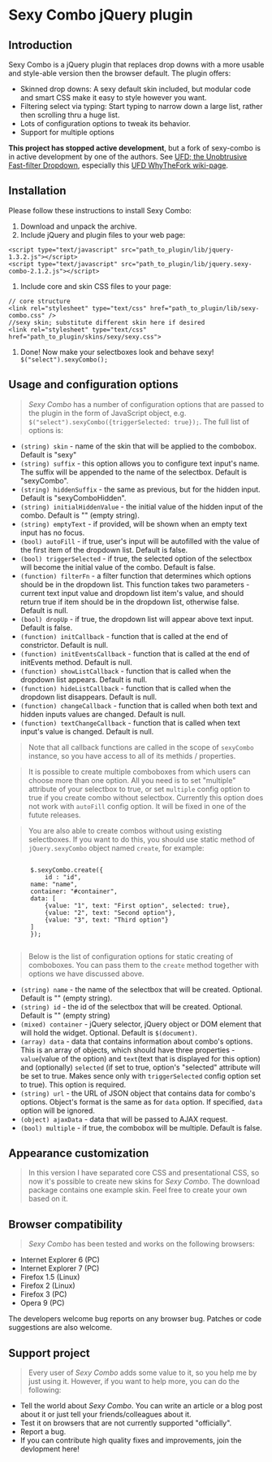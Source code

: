 # Sexy Combo jQuery plugin #

## Introduction ##

Sexy Combo is a jQuery plugin that replaces drop downs with a more usable and style-able version then the browser default. The plugin offers:

  * Skinned drop downs: A sexy default skin included, but modular code and smart CSS make it easy to style however you want.
  * Filtering select via typing: Start typing to narrow down a large list, rather then scrolling thru a huge list.
  * Lots of configuration options to tweak its behavior.
  * Support for multiple options

**This project has stopped active development**, but a fork of sexy-combo is in active development by one of the authors. See [UFD; the Unobtrusive Fast-filter Dropdown](https://code.google.com/p/ufd/), especially this [UFD WhyTheFork wiki-page](https://code.google.com/p/ufd/wiki/WhyTheFork).

## Installation ##

Please follow these instructions to install Sexy Combo:

  1. Download and unpack the archive.
  1. Include jQuery and plugin files to your web page:


```
<script type="text/javascript" src="path_to_plugin/lib/jquery-1.3.2.js"></script>
<script type="text/javascript" src="path_to_plugin/lib/jquery.sexy-combo-2.1.2.js"></script>
```

  1. Include core and skin CSS files to your page:

```
// core structure
<link rel="stylesheet" type="text/css" href="path_to_plugin/lib/sexy-combo.css" />
//sexy skin; substitute different skin here if desired
<link rel="stylesheet" type="text/css" href="path_to_plugin/skins/sexy/sexy.css">

```


  1. Done! Now make your selectboxes look and behave sexy! 	 `  	$("select").sexyCombo(); 	 `

## Usage and configuration options ##

> _Sexy Combo_ has a number of configuration options that are passed to the plugin in the form of JavaScript object, e.g. `$("select").sexyCombo({triggerSelected: true});`. The full list of options is:



  * `(string) skin` - name of the skin that will be applied to the combobox. Default is "sexy"
  * `(string) suffix` - this option allows you to configure text input's name. The suffix will be appended to the name of the selectbox. Default is "sexyCombo".
  * `(string) hiddenSuffix` - the same as previous, but for the hidden input. Default is "sexyComboHidden".
  * `(string) initialHiddenValue` - the initial value of the hidden input of the combo. Default is "" (empty string).
  * `(string) emptyText` - if provided, will be shown when an empty text input has no focus.
  * `(bool) autoFill` - if true, user's input will be autofilled with the value of the first item of the dropdown list. Default is false.
  * `(bool) triggerSelected` - if true, the selected option of the selectbox will become the initial value of the combo. Default is false.
  * `(function) filterFn` - a filter function that determines which options should be in the dropdown list.  This function takes two parameters - current text input value and dropdown list item's value, and should return true if item should be in the dropdown list, otherwise false. Default is null.
  * `(bool) dropUp` - if true, the dropdown list will appear above text input. Default is false.
  * `(function) initCallback` - function that is called at the end of constrictor. Default is null.
  * `(function) initEventsCallback` - function that is called at the end of initEvents method. Default is null.
  * `(function) showListCallback` - function that is called when the dropdown list appears. Default is null.
  * `(function) hideListCallback` - function that is called when the dropdown list disappears. Default is null.
  * `(function) changeCallback` - function that is called when both text and hidden inputs values are changed. Default is null.
  * `(function) textChangeCallback` - function that is called when text input's value is changed. Default is null.


> Note that all callback functions are called in the scope of `sexyCombo` instance, so you have access to all of its methids / properties.




> It is possible to create multiple comboboxes from which users can choose more than one option. All you need is to set "multiple" attribute of your selectbox to true, or set `multiple` config option to true if you create combo without selectbox. Currently this option does not work with `autoFill` config option. It will be fixed in one of the futute releases.




> You are also able to create combos without using  existing selectboxes. If you want to do this, you should use static method of `jQuery.sexyCombo` object named `create`, for example:


```

      $.sexyCombo.create({
          id : "id",
	  name: "name",
	  container: "#container",
	  data: [
	      {value: "1", text: "First option", selected: true},
	      {value: "2", text: "Second option"},
	      {value: "3", text: "Third option"}
	  ]
      });
      
```


> Below is the list of configuration options for static creating of comboboxes. You can pass them to the `create` method together with options we have discussed above.



  * `(string) name` - the name of the selectbox that will be created. Optional. Default is "" (empty string).
  * `(string) id` - the id of the selectbox that will be created. Optional. Default is "" (empty string)
  * `(mixed) container` - jQuery selector, jQuery object or DOM element that will hold the widget. Optional. Default is `$(document)`.
  * `(array) data` - data that contains information about combo's options. This is an array of objects, which should have three properties - `value`(value of the option) and `text`(text that is displayed for this option) and (optionally) `selected` (if set to true, option's "selected" attribute will be set to true. Makes sence only with `triggerSelected` config option set to true). This option is required.
  * `(string) url` - the URL of JSON object that contains data for combo's options. Object's format is the same as for `data` option. If specified, `data` option will be ignored.
  * `(object) ajaxData` - data that will be passed to AJAX request.
  * `(bool) multiple` - if true, the combobox will be multiple. Default is false.

## Appearance customization ##


> In this version I have separated core CSS and presentational CSS, so now it's possible to create new skins for _Sexy Combo_. The download package contains one example skin. Feel free to create your own based on it.



## Browser compatibility ##

> _Sexy Combo_ has been tested and works on the following browsers:

  * Internet Explorer 6 (PC)
  * Internet Explorer 7 (PC)
  * Firefox 1.5 (Linux)
  * Firefox 2 (Linux)
  * Firefox 3 (PC)
  * Opera 9 (PC)

The developers welcome bug reports on any browser bug.  Patches or code suggestions are also welcome.

## Support project ##

> Every user of _Sexy Combo_ adds some value to it, so you help me by just using it. However, if you want to help more, you can do the following:

  * Tell the world about _Sexy Combo_. You can write an article or a blog post about it or just tell your friends/colleagues about it.
  * Test it on browsers that are not currently supported "officially".
  * Report a bug.
  * If you can contribute high quality fixes and improvements, join the devlopment here!
